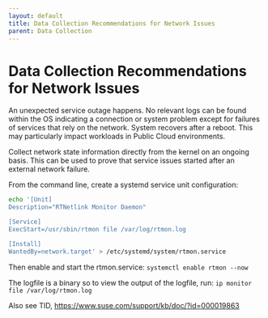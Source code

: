 ```yaml
---
layout: default
title: Data Collection Recommendations for Network Issues
parent: Data Collection
---
```


# Data Collection Recommendations for Network Issues

An unexpected service outage happens. No relevant logs can be found within the OS indicating a connection or system problem except for failures of services that rely on the network. System recovers after a reboot. This may particularly impact workloads in Public Cloud environments.

Collect network state information directly from the kernel on an ongoing basis.  This can be used to prove that service issues started after an external network failure.

From the command line, create a systemd service unit configuration:

```bash
echo '[Unit]
Description="RTNetlink Monitor Daemon"

[Service]
ExecStart=/usr/sbin/rtmon file /var/log/rtmon.log

[Install]
WantedBy=network.target' > /etc/systemd/system/rtmon.service
```

Then enable and start the rtmon.service:
`systemctl enable rtmon --now`

 The logfile is a binary so to view the output of the logfile, run:
 `ip monitor file /var/log/rtmon.log`

 Also see TID, <https://www.suse.com/support/kb/doc/?id=000019863>
